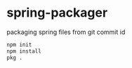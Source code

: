 # spring-packager

packaging spring files from git commit id

```bash
npm init
npm install
pkg .
```
